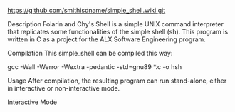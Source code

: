 https://github.com/smithisdname/simple_shell.wiki.git

Description
Folarin and Chy's Shell is a simple UNIX command interpreter that replicates some functionalities of the simple shell (sh). This program is written in C as a project for the ALX Software Engineering program.

Compilation
This simple_shell can be compiled this way:

gcc -Wall -Werror -Wextra -pedantic -std=gnu89 *.c -o hsh

Usage
After compilation, the resulting program can run stand-alone, either in interactive or non-interactive mode.

Interactive Mode
